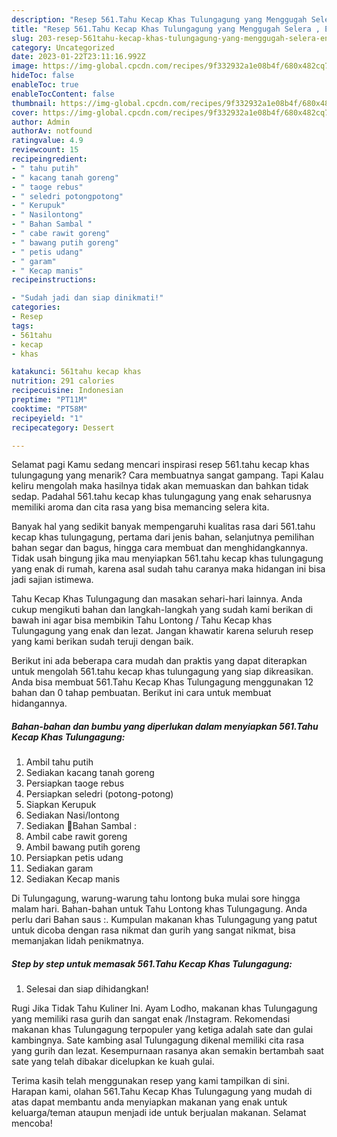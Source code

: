 ```yaml
---
description: "Resep 561.Tahu Kecap Khas Tulungagung yang Menggugah Selera , Enak"
title: "Resep 561.Tahu Kecap Khas Tulungagung yang Menggugah Selera , Enak"
slug: 203-resep-561tahu-kecap-khas-tulungagung-yang-menggugah-selera-enak
category: Uncategorized
date: 2023-01-22T23:11:16.992Z
image: https://img-global.cpcdn.com/recipes/9f332932a1e08b4f/680x482cq70/561tahu-kecap-khas-tulungagung-foto-resep-utama.jpg
hideToc: false
enableToc: true
enableTocContent: false
thumbnail: https://img-global.cpcdn.com/recipes/9f332932a1e08b4f/680x482cq70/561tahu-kecap-khas-tulungagung-foto-resep-utama.jpg
cover: https://img-global.cpcdn.com/recipes/9f332932a1e08b4f/680x482cq70/561tahu-kecap-khas-tulungagung-foto-resep-utama.jpg
author: Admin
authorAv: notfound
ratingvalue: 4.9
reviewcount: 15
recipeingredient:
- " tahu putih"
- " kacang tanah goreng"
- " taoge rebus"
- " seledri potongpotong"
- " Kerupuk"
- " Nasilontong"
- " Bahan Sambal "
- " cabe rawit goreng"
- " bawang putih goreng"
- " petis udang"
- " garam"
- " Kecap manis"
recipeinstructions:

- "Sudah jadi dan siap dinikmati!"
categories:
- Resep
tags:
- 561tahu
- kecap
- khas

katakunci: 561tahu kecap khas 
nutrition: 291 calories
recipecuisine: Indonesian
preptime: "PT11M"
cooktime: "PT58M"
recipeyield: "1"
recipecategory: Dessert

---
```



Selamat pagi Kamu sedang mencari inspirasi resep 561.tahu kecap khas tulungagung yang menarik? Cara membuatnya sangat gampang. Tapi Kalau keliru mengolah maka hasilnya tidak akan memuaskan dan bahkan tidak sedap. Padahal 561.tahu kecap khas tulungagung yang enak seharusnya memiliki aroma dan cita rasa yang bisa memancing selera kita.


Banyak hal yang sedikit banyak mempengaruhi kualitas rasa dari 561.tahu kecap khas tulungagung, pertama dari jenis bahan, selanjutnya pemilihan bahan segar dan bagus, hingga cara membuat dan menghidangkannya. Tidak usah bingung jika mau menyiapkan 561.tahu kecap khas tulungagung yang enak di rumah, karena asal sudah tahu caranya maka hidangan ini bisa jadi sajian istimewa.

Tahu Kecap Khas Tulungagung dan masakan sehari-hari lainnya. Anda cukup mengikuti bahan dan langkah-langkah yang sudah kami berikan di bawah ini agar bisa membikin Tahu Lontong / Tahu Kecap khas Tulungagung yang enak dan lezat. Jangan khawatir karena seluruh resep yang kami berikan sudah teruji dengan baik.


Berikut ini ada beberapa cara mudah dan praktis yang dapat diterapkan untuk mengolah 561.tahu kecap khas tulungagung yang siap dikreasikan. Anda bisa membuat 561.Tahu Kecap Khas Tulungagung menggunakan 12 bahan dan 0 tahap pembuatan. Berikut ini cara untuk membuat hidangannya.

<!--inarticleads1-->

##### Bahan-bahan dan bumbu yang diperlukan dalam menyiapkan 561.Tahu Kecap Khas Tulungagung:

1. Ambil  tahu putih
1. Sediakan  kacang tanah goreng
1. Persiapkan  taoge rebus
1. Persiapkan  seledri (potong-potong)
1. Siapkan  Kerupuk
1. Sediakan  Nasi/lontong
1. Sediakan  📌Bahan Sambal :
1. Ambil  cabe rawit goreng
1. Ambil  bawang putih goreng
1. Persiapkan  petis udang
1. Sediakan  garam
1. Sediakan  Kecap manis


Di Tulungagung, warung-warung tahu lontong buka mulai sore hingga malam hari. Bahan-bahan untuk Tahu Lontong khas Tulungagung. Anda perlu dari Bahan saus :. Kumpulan makanan khas Tulungagung yang patut untuk dicoba dengan rasa nikmat dan gurih yang sangat nikmat, bisa memanjakan lidah penikmatnya. 

<!--inarticleads2-->

##### Step by step untuk memasak 561.Tahu Kecap Khas Tulungagung:


1. Selesai dan siap dihidangkan!

Rugi Jika Tidak Tahu Kuliner Ini. Ayam Lodho, makanan khas Tulungagung yang memiliki rasa gurih dan sangat enak /Instagram. Rekomendasi makanan khas Tulungagung terpopuler yang ketiga adalah sate dan gulai kambingnya. Sate kambing asal Tulungagung dikenal memiliki cita rasa yang gurih dan lezat. Kesempurnaan rasanya akan semakin bertambah saat sate yang telah dibakar dicelupkan ke kuah gulai. 

Terima kasih telah menggunakan resep yang kami tampilkan di sini. Harapan kami, olahan 561.Tahu Kecap Khas Tulungagung yang mudah di atas dapat membantu anda menyiapkan makanan yang enak untuk keluarga/teman ataupun menjadi ide untuk berjualan makanan. Selamat mencoba!

